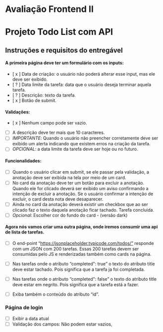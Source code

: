 # Avaliação Frontend II
# Projeto Todo List com API

## Instruções e requisitos do entregável
#### A primeira página deve ter um formulário com os inputs:
- [ x ] Data de criação: o usuário não poderá alterar esse input, mas ele deve ser exibido.
- [ ? ] Data limite da tarefa: data que o usuário deseja terminar aquela tarefa.
- [ ? ] Descrição: texto da tarefa.
- [ x ] Botão de submit.

#### Validações:
- [ x ] Nenhum campo pode ser vazio. 
- [ ] A descrição deve ter mais que 10 caracteres.
- [ ] _IMPORTANTE_: Quando o usuário não preencher corretamente deve ser exibido um alerta indicando que existem erros na criação da tarefa.
- [ ] _OPCIONAL_: a data limite da tarefa deve ser hoje ou no futuro.

#### Funcionalidades:
- [ ] Quando o usuário clicar em submit, se ele passar pela validação, a anotação deve ser exibida na tela por meio de um card.
- [ ] No card da anotação deve ter um botão para excluir a anotação. Quando ele for clicado deverá ser exibido um aviso confirmando a intenção de excluir a anotação. Se o usuário confirmar a intenção de excluir, o card desta nota deve desaparecer.
- [ ] Ainda no card da anotação deverá existir um checkbox que ao ser clicado faz o texto daquela anotação ficar tachado. Tarefa concluida.
- [ ] _Opcional_: Escolher cor do fundo do card - (versão dark)

#### Agora nós vamos criar uma outra página, onde iremos consumir uma api de lista de tarefas.
- [ ] O end-point “https://jsonplaceholder.typicode.com/todos/” responde com um JSON com 200 tarefas. Essas 200 tarefas devem ser consumidas pelo JS e renderizadas também como cards na página.
- [ ] Nas tarefas onde o atributo “completed": true” o texto do atributo title deve estar tachado. Pois significa que a tarefa ja foi completada.
- [ ] Nas tarefas onde o atributo “completed": false” o texto do atributo title deve estar em negrito. Pois significa que a tarefa está a fazer. 
- [ ] Exiba também o conteúdo do atributo “id”.


### Página de login
- [ ] Exibir a data atual
- [ ] Validação dos campos: Não podem estar vazios, 
